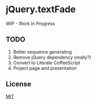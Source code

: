# jQuery.textFade

WIP - Work In Progress

## TODO

1. Better sequence generating
1. Remove jQuery dependency (really?)
1. Convert to Literate CoffeeScript
1. Project page and presentation

## License

[MIT](LICENSE)
